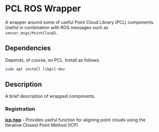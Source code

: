 # PCL ROS Wrapper

A wrapper around some of useful Point Cloud Library (PCL) components.  
Useful in combination with ROS messages such as ```sensor_msgs/PointCloud2```.

## Dependencies

Depends, of course, on PCL. Install as follows:
```bash
sudo apt install libpcl-dev
```

## Description

A brief description of wrapped components.

### Registration

**[icp.hpp](include/pcl_ros_wrapper/registration/icp.hpp)** - Provides useful function for aligning point clouds using the Iterative Closest Point Method (ICP)